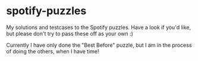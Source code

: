 spotify-puzzles
===============

My solutions and testcases to the Spotify puzzles. Have a look if you'd like, but please don't try to pass these off as your own :)

Currently I have only done the "Best Before" puzzle, but I am in the process of doing the others, when I have time!